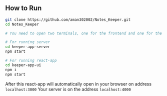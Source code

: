 ## How to Run

```bash
git clone https://github.com/aman302002/Notes_Keeper.git
cd Notes_Keeper  

# You need to open two terminals, one for the frontend and one for the backend

# For running server 
cd keeper-app-server
npm start 

# For running react-app
cd keeper-app-ui
npm i
npm start
```

After this react-app will automatically open in your browser on address `localhost:3000`
Your server is on the address `localhost:4000`
